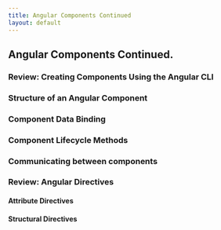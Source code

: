 ```yaml
---
title: Angular Components Continued
layout: default
---
```


## Angular Components Continued.

### Review: Creating Components Using the Angular CLI


### Structure of an Angular Component


### Component Data Binding

### Component Lifecycle Methods

### Communicating between components


### Review: Angular Directives


#### Attribute Directives


#### Structural Directives



